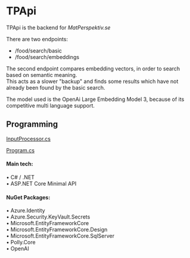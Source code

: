 # TPApi

TPApi is the backend for *MatPerspektiv.se*

There are two endpoints:

* /food/search/basic  
* /food/search/embeddings  

The second endpoint compares embedding vectors, in order to search based on semantic meaning.  
This acts as a slower "backup" and finds some results which have not already been found by the basic search. 

The model used is the OpenAi Large Embedding Model 3, because of its competitive multi language support.

## Programming

[InputProcessor.cs](/TPApi/Food/Services/InputProcessor.cs ) 

[Program.cs](/TPApi/Program.cs)  


#### Main tech:  
• C# / .NET  
• ASP.NET Core Minimal API  
  
#### NuGet Packages:  
• Azure.Identity  
• Azure.Security.KeyVault.Secrets  
• Microsoft.EntityFrameworkCore  
• Microsoft.EntityFrameworkCore.Design  
• Microsoft.EntityFrameworkCore.SqlServer  
• Polly.Core  
• OpenAI  
